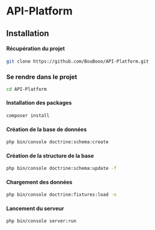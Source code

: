 ﻿# API-Platform


## Installation 

#### Récupération du projet
```bash
git clone https://github.com/BouBooo/API-Platform.git
```

### Se rendre dans le projet
```bash
cd API-Platform
```

#### Installation des packages
```bash
composer install
```

#### Création de la base de données
```bash
php bin/console doctrine:schema:create 
```

#### Création de la structure de la base
```bash
php bin/console doctrine:schema:update -f
```

#### Chargement des données
```bash
php bin/console doctrine:fixtures:load -n
```

#### Lancement du serveur
```bash
php bin/console server:run
```


